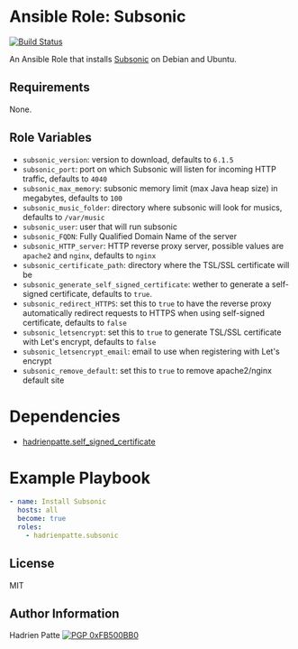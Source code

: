 # Ansible Role: Subsonic

[![Build Status](https://travis-ci.com/HadrienPatte/ansible-role-subsonic.svg?branch=master)](https://travis-ci.com/HadrienPatte/ansible-role-subsonic)

An Ansible Role that installs [Subsonic](http://subsonic.org) on Debian and
Ubuntu.

## Requirements

None.

## Role Variables

* `subsonic_version`: version to download, defaults to `6.1.5`
* `subsonic_port`: port on which Subsonic will listen for incoming HTTP traffic,
  defaults to `4040`
* `subsonic_max_memory`: subsonic memory limit (max Java heap size) in
  megabytes, defaults to `100`
* `subsonic_music_folder`: directory where subsonic will look for musics,
  defaults to `/var/music`
* `subsonic_user`: user that will run subsonic
* `subsonic_FQDN`: Fully Qualified Domain Name of the server
* `subsonic_HTTP_server`: HTTP reverse proxy server, possible values are
  `apache2` and `nginx`, defaults to `nginx`
* `subsonic_certificate_path`: directory where the TSL/SSL certificate will be
* `subsonic_generate_self_signed_certificate`: wether to generate a self-signed
  certificate, defaults to `true`.
* `subsonic_redirect_HTTPS`: set this to `true` to have the reverse proxy
  automatically redirect requests to HTTPS when using self-signed certificate,
  defaults to `false`
* `subsonic_letsencrypt`: set this to `true` to generate TSL/SSL certificate
  with Let's encrypt, defaults to `false`
* `subsonic_letsencrypt_email`: email to use when registering with Let's encrypt
* `subsonic_remove_default`: set this to `true` to remove apache2/nginx default
  site

# Dependencies

* [hadrienpatte.self_signed_certificate](https://galaxy.ansible.com/hadrienpatte/self_signed_certificate)

# Example Playbook

```yaml
- name: Install Subsonic
  hosts: all
  become: true
  roles:
    - hadrienpatte.subsonic
```

## License

MIT

## Author Information

Hadrien Patte [![PGP 0xFB500BB0](https://peegeepee.com/badge/orange/FB500BB0.svg)](https://peegeepee.com/FB500BB0)
